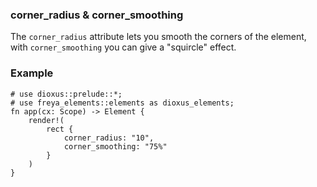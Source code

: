 ### corner_radius & corner_smoothing

The `corner_radius` attribute lets you smooth the corners of the element, with `corner_smoothing` you can give a "squircle" effect.

### Example

```rust, no_run
# use dioxus::prelude::*;
# use freya_elements::elements as dioxus_elements;
fn app(cx: Scope) -> Element {
    render!(
        rect {
            corner_radius: "10",
            corner_smoothing: "75%"
        }
    )
}
```